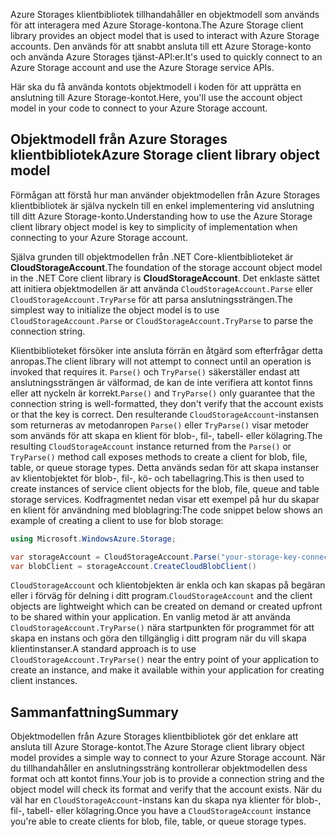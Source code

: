 <span data-ttu-id="fcdbb-101">Azure Storages klientbibliotek tillhandahåller en objektmodell som används för att interagera med Azure Storage-kontona.</span><span class="sxs-lookup"><span data-stu-id="fcdbb-101">The Azure Storage client library provides an object model that is used to interact with Azure Storage accounts.</span></span> <span data-ttu-id="fcdbb-102">Den används för att snabbt ansluta till ett Azure Storage-konto och använda Azure Storages tjänst-API:er.</span><span class="sxs-lookup"><span data-stu-id="fcdbb-102">It's used to quickly connect to an Azure Storage account and use the Azure Storage service APIs.</span></span> 

<span data-ttu-id="fcdbb-103">Här ska du få använda kontots objektmodell i koden för att upprätta en anslutning till Azure Storage-kontot.</span><span class="sxs-lookup"><span data-stu-id="fcdbb-103">Here, you'll use the account object model in your code to connect to your Azure Storage account.</span></span>

## <a name="azure-storage-client-library-object-model"></a><span data-ttu-id="fcdbb-104">Objektmodell från Azure Storages klientbibliotek</span><span class="sxs-lookup"><span data-stu-id="fcdbb-104">Azure Storage client library object model</span></span>

<span data-ttu-id="fcdbb-105">Förmågan att förstå hur man använder objektmodellen från Azure Storages klientbibliotek är själva nyckeln till en enkel implementering vid anslutning till ditt Azure Storage-konto.</span><span class="sxs-lookup"><span data-stu-id="fcdbb-105">Understanding how to use the Azure Storage client library object model is key to simplicity of implementation when connecting to your Azure Storage account.</span></span>

<span data-ttu-id="fcdbb-106">Själva grunden till objektmodellen från .NET Core-klientbiblioteket är **CloudStorageAccount**.</span><span class="sxs-lookup"><span data-stu-id="fcdbb-106">The foundation of the storage account object model in the .NET Core client library is **CloudStorageAccount**.</span></span> <span data-ttu-id="fcdbb-107">Det enklaste sättet att initiera objektmodellen är att använda `CloudStorageAccount.Parse` eller `CloudStorageAccount.TryParse` för att parsa anslutningssträngen.</span><span class="sxs-lookup"><span data-stu-id="fcdbb-107">The simplest way to initialize the object model is to use `CloudStorageAccount.Parse` or `CloudStorageAccount.TryParse` to parse the connection string.</span></span>

<span data-ttu-id="fcdbb-108">Klientbiblioteket försöker inte ansluta förrän en åtgärd som efterfrågar detta anropas.</span><span class="sxs-lookup"><span data-stu-id="fcdbb-108">The client library will not attempt to connect until an operation is invoked that requires it.</span></span> <span data-ttu-id="fcdbb-109">`Parse()` och `TryParse()` säkerställer endast att anslutningssträngen är välformad, de kan de inte verifiera att kontot finns eller att nyckeln är korrekt.</span><span class="sxs-lookup"><span data-stu-id="fcdbb-109">`Parse()` and `TryParse()` only guarantee that the connection string is well-formatted, they don't verify that the account exists or that the key is correct.</span></span> <span data-ttu-id="fcdbb-110">Den resulterande `CloudStorageAccount`-instansen som returneras av metodanropen `Parse()` eller `TryParse()` visar metoder som används för att skapa en klient för blob-, fil-, tabell- eller kölagring.</span><span class="sxs-lookup"><span data-stu-id="fcdbb-110">The resulting `CloudStorageAccount` instance returned from the `Parse()` or `TryParse()` method call exposes methods to create a client for blob, file, table, or queue storage types.</span></span> <span data-ttu-id="fcdbb-111">Detta används sedan för att skapa instanser av klientobjektet för blob-, fil-, kö- och tabellagring.</span><span class="sxs-lookup"><span data-stu-id="fcdbb-111">This is then used to create instances of service client objects for the blob, file, queue and table storage services.</span></span> <span data-ttu-id="fcdbb-112">Kodfragmentet nedan visar ett exempel på hur du skapar en klient för användning med bloblagring:</span><span class="sxs-lookup"><span data-stu-id="fcdbb-112">The code snippet below shows an example of creating a client to use for blob storage:</span></span>

```c#
using Microsoft.WindowsAzure.Storage;

var storageAccount = CloudStorageAccount.Parse("your-storage-key-connection-string");
var blobClient = storageAccount.CreateCloudBlobClient()
```

<span data-ttu-id="fcdbb-113">`CloudStorageAccount` och klientobjekten är enkla och kan skapas på begäran eller i förväg för delning i ditt program.</span><span class="sxs-lookup"><span data-stu-id="fcdbb-113">`CloudStorageAccount` and the client objects are lightweight which can be created on demand or created upfront to be shared within your application.</span></span> <span data-ttu-id="fcdbb-114">En vanlig metod är att använda `CloudStorageAccount.TryParse()` nära startpunkten för programmet för att skapa en instans och göra den tillgänglig i ditt program när du vill skapa klientinstanser.</span><span class="sxs-lookup"><span data-stu-id="fcdbb-114">A standard approach is to use `CloudStorageAccount.TryParse()` near the entry point of your application to create an instance, and make it available within your application for creating client instances.</span></span>

## <a name="summary"></a><span data-ttu-id="fcdbb-115">Sammanfattning</span><span class="sxs-lookup"><span data-stu-id="fcdbb-115">Summary</span></span>

<span data-ttu-id="fcdbb-116">Objektmodellen från Azure Storages klientbibliotek gör det enklare att ansluta till Azure Storage-kontot.</span><span class="sxs-lookup"><span data-stu-id="fcdbb-116">The Azure Storage client library object model provides a simple way to connect to your Azure Storage account.</span></span> <span data-ttu-id="fcdbb-117">När du tillhandahåller en anslutningssträng kontrollerar objektmodellen dess format och att kontot finns.</span><span class="sxs-lookup"><span data-stu-id="fcdbb-117">Your job is to provide a connection string and the object model will check its format and verify that the account exists.</span></span> <span data-ttu-id="fcdbb-118">När du väl har en `CloudStorageAccount`-instans kan du skapa nya klienter för blob-, fil-, tabell- eller kölagring.</span><span class="sxs-lookup"><span data-stu-id="fcdbb-118">Once you have a `CloudStorageAccount` instance you're able to create clients for blob, file, table, or queue storage types.</span></span>